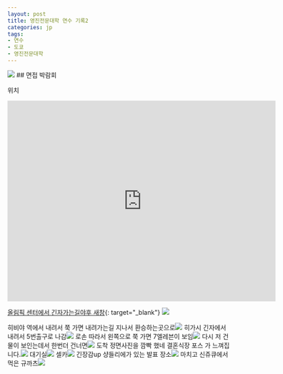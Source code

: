 ```yaml
---
layout: post
title: 영진전문대학 연수 기록2
categories: jp
tags:
- 연수
- 도쿄
- 영진전문대학
---
```

<img src="/images/jp/post2/landscape.jpg" class="fit image">
## 면접 박람회

위치
<iframe src="https://www.google.com/maps/embed?pb=!1m18!1m12!1m3!1d51856.6992809727!2d139.69673762429176!3d35.67592582990693!2m3!1f0!2f0!3f0!3m2!1i1024!2i768!4f13.1!3m3!1m2!1s0x60188be0442dc6dd%3A0x5dd96f06f95d9189!2sGinza+Blossom!5e0!3m2!1sko!2sjp!4v1511139264870" width="600" height="450" frameborder="0" style="border:0" allowfullscreen></iframe>

[올림픽 센터에서 긴자가는길야후 새창](https://transit.yahoo.co.jp/search/result?from=%E5%9B%BD%E7%AB%8B%E3%82%AA%E3%83%AA%E3%83%B3%E3%83%94%E3%83%83%E3%82%AF%E8%A8%98%E5%BF%B5%E9%9D%92%E5%B0%91%E5%B9%B4%E7%B7%8F%E5%90%88%E3%82%BB%E3%83%B3%E3%82%BF%E3%83%BC&flatlon=&to=%E6%9D%B1%E4%BA%AC%E9%83%BD%E4%B8%AD%E5%A4%AE%E5%8C%BA%E9%8A%80%E5%BA%A72-15-6&tlatlon=&viacode=&ym=201711&d=15&hh=08&m1=4&m2=0&shin=1&ex=1&hb=1&al=1&lb=1&sr=1&type=4&ws=3&s=0&ei=&fl=1&tl=3&expkind=1&ticket=ic&mtf=1&userpass=0&detour_id=){: target="_blank"}
 <img src="/images/jp/post2/to_ginza_blossom.jpg" class="fit image">


히비야 역에서 내려서  쭉 가면 내려가는길 지나서 환승하는곳으로<img src="/images/jp/post2/02_to_ginza_blossom.jpg" class="fit image">
히가시 긴자에서 내려서 5번출구로 나감<img src="/images/jp/post2/03_to_ginza_blossom.jpg" class="fit image">
로손 따라서 왼쪽으로 쭉 가면 7엘레븐이 보임<img src="/images/jp/post2/04_to_ginza_blossom.jpg" class="fit image">
다시 저 건물이 보인는데서 한번더 건너면<img src="/images/jp/post2/05_to_ginza_blossom.jpg" class="fit image">
도착 정면사진을 깜빡 했네 결혼식장 포스 가 느껴집니다.<img src="/images/jp/post2/06_to_ginza_blossom.jpg" class="fit image">
대기실<img src="/images/jp/post2/07_ginza_blossom.jpg" class="fit image">
셀카<img src="/images/jp/post2/08_selca.jpg" class="fit image">
긴장감up 샹들리에가 있는 발표 장소<img src="/images/jp/post2/09_space.jpg" class="fit image">
마치고 신쥬큐에서먹은 규까츠<img src="/images/jp/post2/katsu.jpg" class="fit image">
